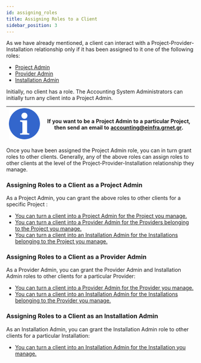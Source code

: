 ```yaml
---
id: assigning_roles
title: Assigning Roles to a Client
sidebar_position: 3
---
```


As we have already mentioned, a client can interact with a Project-Provider-Installation relationship only if it has been assigned to it one of the following roles:

- [Project Admin](/authorization/accounting_system_roles.md#project-admin)
- [Provider Admin](/authorization/accounting_system_roles.md#provider-admin)
- [Installation Admin](/authorization/accounting_system_roles.md#installation-admin)

Initially, no client has a role. The Accounting System Administrators can initially turn any client into a Project Admin.

| ![](assets/info.png)     |  If you want to be a Project Admin to a particular Project, then send an email to <accounting@einfra.grnet.gr>.|
|------------------ |-------- |

Once you have been assigned the Project Admin role, you can in turn grant roles to other clients.
Generally, any of the above roles can assign roles to other clients at the level of the Project-Provider-Installation relationship they manage.

### Assigning Roles to a Client as a Project Admin

As a Project Admin, you can grant the above roles to other clients for a specific Project :

- [You can turn a client into a Project Admin for the Project you manage.](/api/project.md#post-access-control)
- [You can turn a client into a Provider Admin for the Providers belonging to the Project you manage.](/api/provider.md#post---access-control-entry-for-a-particular-provider-of-a-specific-project)
- [You can turn a client into an Installation Admin for the Installations belonging to the Project you manage.](/api/installation.md#post---access-control-entry-for-a-particular-installation)

### Assigning Roles to a Client as a Provider Admin

As a Provider Admin, you can grant the Provider Admin and Installation Admin roles to other clients for a particular Provider:

- [You can turn a client into a Provider Admin for the Provider you manage.](/api/provider.md#post---access-control-entry-for-a-particular-provider-of-a-specific-project)
- [You can turn a client into an Installation Admin for the Installations belonging to the Provider you manage.](/api/installation.md#post---access-control-entry-for-a-particular-installation)

### Assigning Roles to a Client as an Installation Admin

As an Installation Admin, you can grant the Installation Admin role to other clients for a particular Installation:

- [You can turn a client into an Installation Admin for the Installation you manage.](/api/installation.md#post---access-control-entry-for-a-particular-installation)
